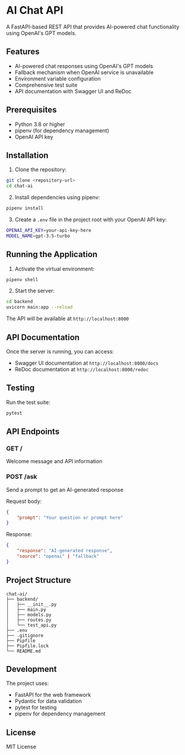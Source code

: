 # AI Chat API

A FastAPI-based REST API that provides AI-powered chat functionality using OpenAI's GPT models.

## Features

- AI-powered chat responses using OpenAI's GPT models
- Fallback mechanism when OpenAI service is unavailable
- Environment variable configuration
- Comprehensive test suite
- API documentation with Swagger UI and ReDoc

## Prerequisites

- Python 3.8 or higher
- pipenv (for dependency management)
- OpenAI API key

## Installation

1. Clone the repository:
```bash
git clone <repository-url>
cd chat-ai
```

2. Install dependencies using pipenv:
```bash
pipenv install
```

3. Create a `.env` file in the project root with your OpenAI API key:
```bash
OPENAI_API_KEY=your-api-key-here
MODEL_NAME=gpt-3.5-turbo
```

## Running the Application

1. Activate the virtual environment:
```bash
pipenv shell
```

2. Start the server:
```bash
cd backend
uvicorn main:app --reload
```

The API will be available at `http://localhost:8000`

## API Documentation

Once the server is running, you can access:
- Swagger UI documentation at `http://localhost:8000/docs`
- ReDoc documentation at `http://localhost:8000/redoc`

## Testing

Run the test suite:
```bash
pytest
```

## API Endpoints

### GET /
Welcome message and API information

### POST /ask
Send a prompt to get an AI-generated response

Request body:
```json
{
    "prompt": "Your question or prompt here"
}
```

Response:
```json
{
    "response": "AI-generated response",
    "source": "openai" | "fallback"
}
```

## Project Structure

```
chat-ai/
├── backend/
│   ├── __init__.py
│   ├── main.py
│   ├── models.py
│   ├── routes.py
│   └── test_api.py
├── .env
├── .gitignore
├── Pipfile
├── Pipfile.lock
└── README.md
```

## Development

The project uses:
- FastAPI for the web framework
- Pydantic for data validation
- pytest for testing
- pipenv for dependency management

## License

MIT License 